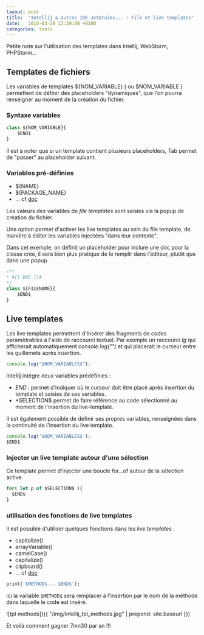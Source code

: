 ```yaml
---
layout: post
title:  "Intellij & autres IDE Jetbrains... : File et live templates"
date:   2016-03-28 13:29:08 +0100
categories: tools
---
```


Petite note sur l'utilisation des templates dans Intellij, WebStorm, PHPStorm...

## Templates de fichiers

Les variables de templates ${NOM_VARIABLE} ( ou $NOM_VARIABLE ) permettent de définir des placeholders "dynamiques",
que l'on pourra renseigner au moment de la création du fichier.

### Syntaxe variables

```javascript
class ${NOM_VARIABLE}{
    $END$
}
```

Il est à noter que si un template contient plusieurs placeholders, Tab permet de "passer" au placeholder suivant.

### Variables pré-définies

- ${NAME}
- ${PACKAGE_NAME}
- ... cf [doc](https://www.jetbrains.com/help/idea/2016.1/file-template-variables.html)

Les valeurs des variables de _file templates_ sont saisies via la popup de création du fichier.

Une option permet d'activer les live templates au sein du file template, de manière à éditer les variables injectées "dans leur contexte".

Dans cet exemple, on définit un placeholder pour inclure une doc pour la classe crée, il sera bien plus pratique de le remplir dans l'éditeur, plutôt que dans une popup.

```javascript
/**
* #[[ DOC ]]#
*/
class ${FILENAME}{
    $END$
}
```

## Live templates

Les live templates permettent d'insérer des fragments de codes paramètrables à l'aide de raccourci textuel.
Par exemple un raccourci _lg_ qui afficherait automatiquement _console.log("")_ et qui placerait le curseur entre les guillemets après insertion.

```javascript
console.log("$NOM_VARIABLES$");
```

Intellij intégre deux variables prédéfinies :
- $END$ : permet d'indiquer où le curseur doit être placé après insertion du template et saisies de ses variables.
- *SELECTION$ permet de faire référence au code sélectionné au moment de l'insertion du live-template.

Il est également possible de définir ses propres variables, renseignées dans la continuité de l'insertion du live template.

```javascript
console.log('$NOM_VARIABLES$');
$END$
```

### Injecter un live template autour d'une sélection

Ce template permet d'injecter une boucle for...of autour de la sélection active.

```javascript
for( let p of $SELECTION$ ){
  $END$
}
```

### utilisation des fonctions de live templates

Il est possible d'utiliser quelques fonctions dans les _live templates_ :
- capitalize()
- arrayVariable()
- camelCase()
- capitalize()
- clipboard()
- ... cf [doc](https://www.jetbrains.com/help/idea/2016.1/live-template-variables.html)

```dart
print('$METHOD$... $END$');
```

ici la variable `$METHOD$` sera remplacer à l'insertion par le nom de la méthode dans laquelle le code est inséré.

![tpl methods]({{ "/img/intellij_tpl_methods.jpg" | prepend: site.baseurl }})

Et voilà comment gagner 7mn30 par an !!!